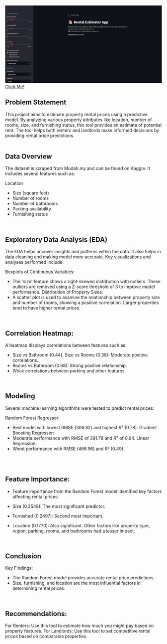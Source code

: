![alt text]({4E694D74-200A-43BB-824D-84037B61C2A9}.png?raw=true)
[Click Me!](https://rental-app-950459599507.asia-southeast1.run.app/)

## Problem Statement
This project aims to estimate property rental prices using a predictive model. By analyzing various property attributes like location, number of rooms, size, and furnishing status, this tool provides an estimate of potential rent. The tool helps both renters and landlords make informed decisions by providing rental price predictions.<br>
<br>

## Data Overview
The dataset is scraped from Mudah.my and can be found on Kaggle. It includes several features such as:

Location
- Size (square feet)
- Number of rooms
- Number of bathrooms
- Parking availability
- Furnishing status
<br>


## Exploratory Data Analysis (EDA)
The EDA helps uncover insights and patterns within the data. It also helps in data cleaning and making model more accurate. Key visualizations and analyses performed include:

Boxplots of Continuous Variables:
- The 'size' feature shows a right-skewed distribution with outliers. These outliers are removed using a Z-score threshold of 3 to improve model performance.
Distribution of Property Sizes:
- A scatter plot is used to examine the relationship between property size and number of rooms, showing a positive correlation. Larger properties tend to have higher rental prices.
<br>


## Correlation Heatmap:
A heatmap displays correlations between features such as:

- Size vs Bathroom (0.44), Size vs Rooms (0.38): Moderate positive correlations.
- Rooms vs Bathroom (0.68): Strong positive relationship.
- Weak correlations between parking and other features.
<br>


## Modeling
Several machine learning algorithms were tested to predict rental prices:

Random Forest Regressor:
- Best model with lowest RMSE (306.82) and highest R² (0.78).
Gradient Boosting Regressor:
- Moderate performance with RMSE of 391.78 and R² of 0.64.
Linear Regression:
- Worst performance with RMSE (466.96) and R² (0.49).
<br>
<br>

## Feature Importance:
- Feature importance from the Random Forest model identified key factors affecting rental prices:

- Size (0.3548): The most significant predictor.
- Furnished (0.2497): Second most important.
- Location (0.1770): Also significant.
Other factors like property type, region, parking, rooms, and bathrooms had a lesser impact.
<br>

## Conclusion
Key Findings:
- The Random Forest model provides accurate rental price predictions.
- Size, furnishing, and location are the most influential factors in determining rental prices.
<br>


## Recommendations:
For Renters: Use this tool to estimate how much you might pay based on property features.
For Landlords: Use this tool to set competitive rental prices based on comparable properties.



